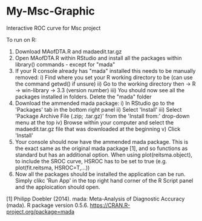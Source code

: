 # My-Msc-Graphic
Interactive ROC curve for Msc project

To run on R:
1. Download MAofDTA.R and madaedit.tar.gz
2. Open MAofDTA.R within RStudio and install all the packages within library() commands - except for "mada"
3. If your R console already has "mada" installed this needs to be manually removed:
   i) Find where you set your R working directory to be (can use the command getwd() if unsure)
   ii) Go to the working directory then -> R -> win-library -> 3.3 (version number)
   iii) You should now see all the packages installed in folders. Delete the "mada" folder
4. Download the ammended mada package:
   i) In RStudio go to the 'Packages' tab in the bottom right panel
   ii) Select 'Install'
   iii) Select 'Package Archive File (.zip; .tar.gz)' from the 'Install from:' drop-down menu at the top
   iv) Browse within your computer and select the madaedit.tar.gz file that was downloaded at the beginning
   v) Click 'Install'
5. Your console should now have the ammended mada package. This is the exact same as the original mada package [1], and so functions as standard but has an additional option. When using plot(reitsma.object), to include the SROC curve, HSROC has to be set to true (e.g. plot(fit.reitsma, HSROC=T,...))
6. Now all the packages should be installed the application can be run. Simply clikc 'Run App' in the top right hand corner of the R Script panel and the apploication should open.

[1] Philipp Doebler (2014). mada: Meta-Analysis of Diagnostic Accuracy (mada). R package version 0.5.6.
  https://CRAN.R-project.org/package=mada
